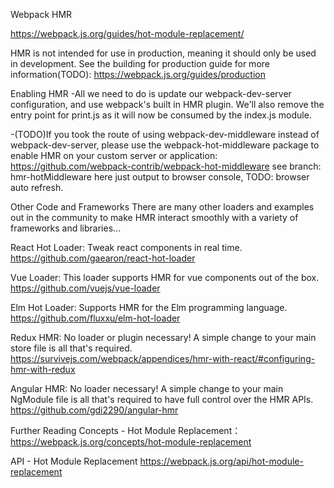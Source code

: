 Webpack HMR

https://webpack.js.org/guides/hot-module-replacement/

HMR is not intended for use in production, meaning it should only be used in development. See the building for production guide for more information(TODO):
https://webpack.js.org/guides/production


Enabling HMR
-All we need to do is update our webpack-dev-server configuration, and use webpack's built in HMR plugin. We'll also remove the entry point for print.js as it will now be consumed by the index.js module.

-(TODO)If you took the route of using webpack-dev-middleware instead of webpack-dev-server, please use the webpack-hot-middleware package to enable HMR on your custom server or application:
https://github.com/webpack-contrib/webpack-hot-middleware
see branch: hmr-hotMiddleware
here just output to browser console, TODO: browser auto refresh.


Other Code and Frameworks
There are many other loaders and examples out in the community to make HMR interact smoothly with a variety of frameworks and libraries...

React Hot Loader: Tweak react components in real time.
https://github.com/gaearon/react-hot-loader

Vue Loader: This loader supports HMR for vue components out of the box.
https://github.com/vuejs/vue-loader

Elm Hot Loader: Supports HMR for the Elm programming language.
https://github.com/fluxxu/elm-hot-loader

Redux HMR: No loader or plugin necessary! A simple change to your main store file is all that's required.
https://survivejs.com/webpack/appendices/hmr-with-react/#configuring-hmr-with-redux

Angular HMR: No loader necessary! A simple change to your main NgModule file is all that's required to have full control over the HMR APIs.
https://github.com/gdi2290/angular-hmr


Further Reading
Concepts - Hot Module Replacement：
https://webpack.js.org/concepts/hot-module-replacement

API - Hot Module Replacement
https://webpack.js.org/api/hot-module-replacement
